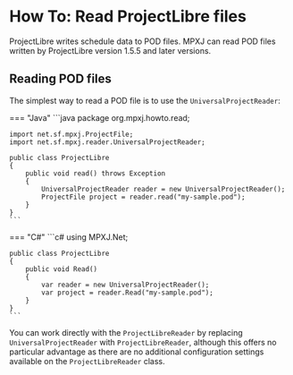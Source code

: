 # How To: Read ProjectLibre files
ProjectLibre writes schedule data to POD files. MPXJ can read POD files written
by ProjectLibre version 1.5.5 and later versions.

## Reading POD files
The simplest way to read a POD file is to use the `UniversalProjectReader`:

=== "Java"
	```java
	package org.mpxj.howto.read;
	
	import net.sf.mpxj.ProjectFile;
	import net.sf.mpxj.reader.UniversalProjectReader;
	
	public class ProjectLibre
	{
		public void read() throws Exception
		{
			UniversalProjectReader reader = new UniversalProjectReader();
			ProjectFile project = reader.read("my-sample.pod");
		}
	}
	```

=== "C#"
	```c#
	using MPXJ.Net;
	
	public class ProjectLibre
	{
	 	public void Read()
	 	{
		  	var reader = new UniversalProjectReader();
		  	var project = reader.Read("my-sample.pod");
	 	}
	}
	```

You can work directly with the `ProjectLibreReader` by replacing
`UniversalProjectReader` with `ProjectLibreReader`, although this offers no
particular advantage as there are no additional configuration settings available
on the `ProjectLibreReader` class.
